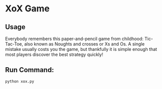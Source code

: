 XoX Game
==============

Usage
------------
Everybody remembers this paper-and-pencil game from childhood: Tic-Tac-Toe, also known as Noughts and crosses or Xs and Os. A single mistake usually costs you the game, but thankfully it is simple enough that most players discover the best strategy quickly!

Run Command:
------------
	python xox.py

	
